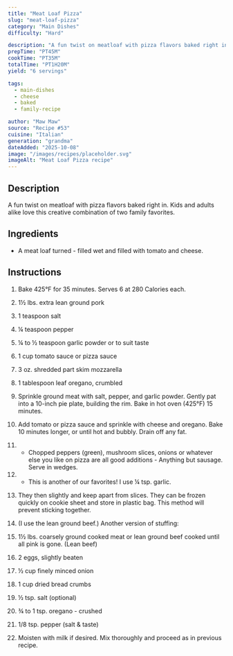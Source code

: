 ```yaml
---
title: "Meat Loaf Pizza"
slug: "meat-loaf-pizza"
category: "Main Dishes"
difficulty: "Hard"

description: "A fun twist on meatloaf with pizza flavors baked right in. Kids and adults alike love this creative combination of two family favorites."
prepTime: "PT45M"
cookTime: "PT35M"
totalTime: "PT1H20M"
yield: "6 servings"

tags:
  - main-dishes
  - cheese
  - baked
  - family-recipe

author: "Maw Maw"
source: "Recipe #53"
cuisine: "Italian"
generation: "grandma"
dateAdded: "2025-10-08"
image: "/images/recipes/placeholder.svg"
imageAlt: "Meat Loaf Pizza recipe"
---
```


## Description

A fun twist on meatloaf with pizza flavors baked right in. Kids and adults alike love this creative combination of two family favorites.

## Ingredients

- A meat loaf turned - filled wet and filled with tomato and cheese.

## Instructions

1. Bake 425°F for 35 minutes. Serves 6 at 280 Calories each.

2. 1½ lbs. extra lean ground pork

3. 1 teaspoon salt

4. ¼ teaspoon pepper

5. ¼ to ½ teaspoon garlic powder or to suit taste

6. 1 cup tomato sauce or pizza sauce

7. 3 oz. shredded part skim mozzarella

8. 1 tablespoon leaf oregano, crumbled

9. Sprinkle ground meat with salt, pepper, and garlic powder. Gently pat into a 10-inch pie plate, building the rim. Bake in hot oven (425°F) 15 minutes.

10. Add tomato or pizza sauce and sprinkle with cheese and oregano. Bake 10 minutes longer, or until hot and bubbly. Drain off any fat.

11. - Chopped peppers (green), mushroom slices, onions or whatever else you like on pizza are all good additions - Anything but sausage. Serve in wedges.

12. - This is another of our favorites! I use ¼ tsp. garlic.

13. They then slightly and keep apart from slices. They can be frozen quickly on cookie sheet and store in plastic bag. This method will prevent sticking together.

14. (I use the lean ground beef.) Another version of stuffing:

15. 1½ lbs. coarsely ground cooked meat or lean ground beef cooked until all pink is gone. (Lean beef)

16. 2 eggs, slightly beaten

17. ½ cup finely minced onion

18. 1 cup dried bread crumbs

19. ½ tsp. salt (optional)

20. ¾ to 1 tsp. oregano - crushed

21. 1/8 tsp. pepper (salt & taste)

22. Moisten with milk if desired. Mix thoroughly and proceed as in previous recipe.